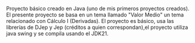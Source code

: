 Proyecto básico creado en Java (uno de mis primeros proyectos creados). El presente proyecto se basa en un tema llamado "Valor Medio" un tema relacionado con Cálculo I (Derivadas). 
El proyecto es básico, usa las librerías de DJep y Jep (créditos a quien correspondan),el proyecto utiliza java swing y se compila usando el JDK21.
